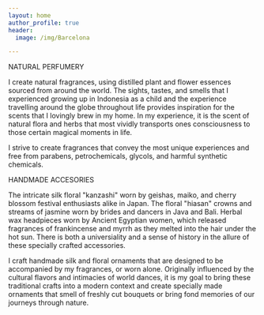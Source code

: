 ```yaml
---
layout: home
author_profile: true
header:
  image: /img/Barcelona

---
```


NATURAL PERFUMERY

 I create natural fragrances, using distilled plant and flower essences sourced from around the world. The sights, tastes, and smells that I experienced growing up in Indonesia as a child and the experience travelling around the globe throughout life provides inspiration for the scents that I lovingly brew in my home. In my experience, it is the scent of natural flora and herbs that most vividly transports ones consciousness to those certain magical moments in life.

 I strive to create fragrances that convey the most unique experiences and free from parabens, petrochemicals, glycols, and harmful synthetic chemicals. 
 
HANDMADE ACCESORIES 
>
 The intricate silk floral "kanzashi" worn by geishas, maiko, and cherry blossom festival enthusiasts alike in Japan. The floral "hiasan" crowns and streams of jasmine worn by brides and dancers in Java and Bali. Herbal wax headpieces worn by Ancient Egyptian women, which released fragrances of frankincense and myrrh as they melted into the hair under the hot sun. There is both a universiality and a sense of history in the allure of these specially crafted accessories. 

 I craft handmade silk and floral ornaments that are designed to be accompanied by my fragrances, or worn alone. Originally influenced by the cultural flavors and intimacies of world dances, it is my goal to bring these traditional crafts into a modern context and create specially made ornaments that smell of freshly cut bouquets or bring fond memories of our journeys through nature.

